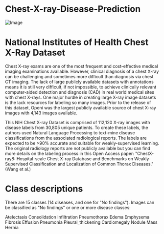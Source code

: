 # Chest-X-ray-Disease-Prediction
![Image](images/demo.png)





# National Institutes of Health Chest X-Ray Dataset

Chest X-ray exams are one of the most frequent and cost-effective medical imaging examinations available. However, clinical diagnosis of a chest X-ray can be challenging and sometimes more difficult than diagnosis via chest CT imaging. The lack of large publicly available datasets with annotations means it is still very difficult, if not impossible, to achieve clinically relevant computer-aided detection and diagnosis (CAD) in real world medical sites with chest X-rays. One major hurdle in creating large X-ray image datasets is the lack resources for labeling so many images. Prior to the release of this dataset, Openi was the largest publicly available source of chest X-ray images with 4,143 images available.

This NIH Chest X-ray Dataset is comprised of 112,120 X-ray images with disease labels from 30,805 unique patients. To create these labels, the authors used Natural Language Processing to text-mine disease classifications from the associated radiological reports. The labels are expected to be >90% accurate and suitable for weakly-supervised learning. The original radiology reports are not publicly available but you can find more details on the labeling process in this Open Access paper: "ChestX-ray8: Hospital-scale Chest X-ray Database and Benchmarks on Weakly-Supervised Classification and Localization of Common Thorax Diseases." (Wang et al.)



# Class descriptions
There are 15 classes (14 diseases, and one for "No findings"). Images can be classified as "No findings" or one or more disease classes:

Atelectasis
Consolidation
Infiltration
Pneumothorax
Edema
Emphysema
Fibrosis
Effusion
Pneumonia
Pleural_thickening
Cardiomegaly
Nodule Mass
Hernia
